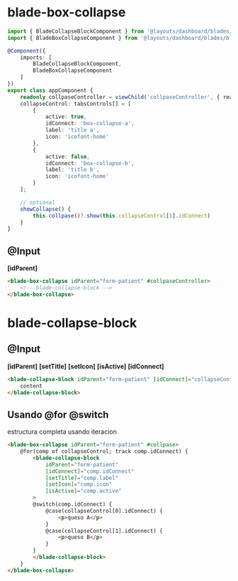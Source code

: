 # blade-box-collapse

```ts
import { BladeCollapseBlockComponent } from '@layouts/dashboard/blades/blade-collapse-block/blade-collapse-block.component';
import { BladeBoxCollapseComponent } from '@layouts/dashboard/blades/blade-box-collapse/blade-box-collapse.component';

@Component({
    imports: [
        BladeCollapseBlockComponent,
        BladeBoxCollapseComponent
    ]
})
export class appComponent {
    readonly collpaseController = viewChild('collpaseController', { read: BladeBoxCollapseComponent});
    collapseControl: tabsControls[] = [
        {
            active: true,
            idConnect: 'box-collapse-a',
            label: 'title a',
            icon: 'icofont-home'
        },
        {
            active: false,
            idConnect: 'box-collapse-b',
            label: 'title b',
            icon: 'icofont-home'
        }
    ];

    // optional
    showCollapse() {
        this.collpase()?.show(this.collapseControl[1].idConnect)
    }
}
```

@Input
---

__[idParent]__ <!-- string -->

```html
<blade-box-collapse idParent="form-patient" #collpaseController>
    <!-- blade-collapse-block -->
</blade-box-collapse>
```

# blade-collapse-block

@Input
---

__[idParent]__ <!-- string -->
__[setTitle]__ <!-- string -->
__[setIcon]__ <!-- string -->
__[isActive]__ <!-- boolean -->
__[idConnect]__ <!-- string !required -->

```html
<blade-collapse-block idParent="form-patient" [idConnect]="collapseControl[0].idConnect" [setTitle]="collapseControl[0].label" [setIcon]="collapseControl[0].icon" [isActive]="collapseControl[0].active">
    content
</blade-collapse-block>
```

Usando @for @switch
--

estructura completa usando iteracion

```html
<blade-box-collapse idParent="form-patient" #collpase>
    @for(comp of collapseControl; track comp.idConnect) {
        <blade-collapse-block
            idParent="form-patient"
            [idConnect]="comp.idConnect"
            [setTitle]="comp.label"
            [setIcon]="comp.icon"
            [isActive]="comp.active"
        >
        @switch(comp.idConnect) {
            @case(collapseControl[0].idConnect) {
                <p>queso A</p>
            }
            @case(collapseControl[1].idConnect) {
                <p>queso B</p>
            }
        }
        </blade-collapse-block>
    }
</blade-box-collapse>
```
